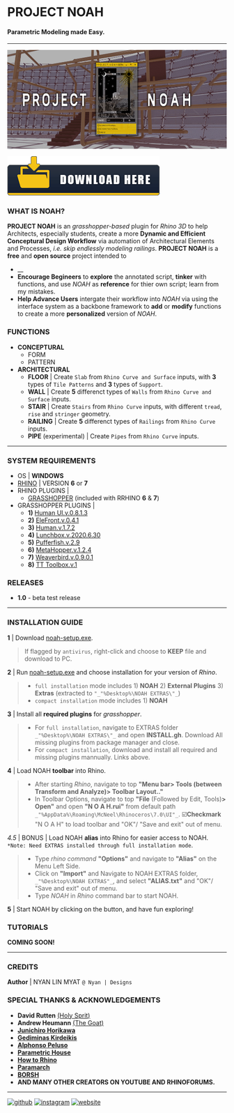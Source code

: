 # PROJECT NOAH
#### Parametric Modeling made Easy.

---

![Parametric Modeling made Easy.](https://github.com/NyanDesigns/NOAH/blob/main/v.1.0/SourceFiles/IMAGES/BannerEdit.jpg)

[![DOWNLOAD HERE](https://github.com/NyanDesigns/NOAH/blob/main/v.1.0/SourceFiles/IMAGES/DownloadHere.png)](https://github.com/NyanDesigns/NOAH/raw/main/v.1.0/noah-setup.exe)

### WHAT IS NOAH?

__PROJECT NOAH__ is an _grasshopper-based_ plugin for _Rhino 3D_ to help Architects, especially students, create a more __Dynamic and Efficient Conceptural Design Workflow__ via automation of Architectural Elements and Processes, _i.e. skip endlessly modeling railings_. __PROJECT NOAH__ is a __free__ and __open source__ project intended to 
- __
- __Encourage Begineers__ to __explore__ the annotated script, __tinker__ with functions, and use _NOAH_ as __reference__ for thier own script; learn from my mistakes.
- __Help Advance Users__ intergate their workflow into _NOAH_ via using the interface system as a backbone framework to __add__ or __modify__ functions to create a more __personalized__ version of _NOAH_.

### FUNCTIONS
- __CONCEPTURAL__
  - FORM
  - PATTERN
- __ARCHITECTURAL__
  - __FLOOR__  |  Create `Slab` from `Rhino Curve and Surface` inputs, with __3__ types of `Tile Patterns` and __3__ types of `Support`.
  - __WALL__  |  Create __5__ differenct types of `Walls` from `Rhino Curve and Surface` inputs.
  - __STAIR__  |  Create `Stairs` from `Rhino Curve` inputs, with different `tread`, `rise` and `stringer` geometry.
  - __RAILING__  |  Create __5__ differenct types of `Railings` from `Rhino Curve` inputs.
  - __PIPE__ (experimental)  |  Create `Pipes` from `Rhino Curve` inputs.
---

### SYSTEM REQUIREMENTS

- OS | __WINDOWS__
- [RHINO](https://www.rhino3d.com/download/) | VERSION __6__ or __7__
- RHINO PLUGINS | 
  - [GRASSHOPPER](https://www.grasshopper3d.com/page/download-1) (included with RRHINO __6__ & __7__)
- GRASSHOPPER PLUGINS | 
  - __1)__ [Human UI.v.0.8.1.3](https://www.food4rhino.com/app/human-ui) 
  - __2)__ [EleFront.v.0.4.1](https://www.food4rhino.com/app/elefront) 
  - __3)__ [Human.v.1.7.2](https://www.food4rhino.com/app/human) 
  - __4)__ [Lunchbox.v.2020.6.30](https://www.food4rhino.com/app/lunchbox) 
  - __5)__ [Pufferfish.v.2.9](https://www.food4rhino.com/app/pufferfish) 
  - __6)__ [MetaHopper.v.1.2.4](https://www.food4rhino.com/app/metahopper) 
  - __7)__ [Weaverbird.v.0.9.0.1](https://www.giuliopiacentino.com/weaverbird/) 
  - __8)__ [TT Toolbox.v.1](https://www.food4rhino.com/app/tt-toolbox)

### RELEASES

- __1.0__ - beta test release

---

### INSTALLATION GUIDE

__1__ | Download [noah-setup.exe](https://github.com/NyanDesigns/NOAH/raw/main/v.1.0/noah-setup.exe).
>  If flagged by `antivirus`, right-click and choose to __KEEP__ file and download to PC.

__2__ | Run [noah-setup.exe](https://github.com/NyanDesigns/NOAH/blob/main/v.1.0/noah-setup.exe) and choose installation for your version of _Rhino_.
> - `full installation` mode includes 1) __NOAH__ 2) __External Plugins__ 3) __Extras__ (extracted to `"_"%Desktop%\NOAH EXTRAS\"_`)
> - `compact installation` mode includes 1) __NOAH__

__3__ | Install all __required plugins__ for _grasshopper_.
> - For `full installation`, navigate to EXTRAS folder `_"%Desktop%\NOAH EXTRAS\"_` and open __INSTALL.gh__. Download All missing plugins from package manager and close.
> - For `compact installation`, download and install all required and missing plugins mannually. Links above.

__4__ | Load NOAH __toolbar__ into Rhino.
> - After starting _Rhino_, navigate to top __"Menu bar> Tools (between Transform and Analyze)> Toolbar Layout.."__ 
> - In Toolbar Options, navigate to top __"File__ (Followed by Edit, Tools)__> Open"__ and open __"N O A H.rui"__ from default path `_"%AppData%\Roaming\McNeel\Rhinoceros\7.0\UI"_`. :ballot_box_with_check:__Checkmark__ "N O A H" to load toolbar and "OK"/ "Save and exit" out of menu.

_4.5_ | BONUS | Load NOAH __alias__ into Rhino for easier access to NOAH. `*Note: Need EXTRAS installed through full installation mode`.
> - Type _rhino command_ __"Options"__ and navigate to __"Alias"__ on the Menu Left Side.
> - Click on __"Import"__ and Navigate to NOAH EXTRAS folder, `_"%Desktop%\NOAH EXTRAS"_`, and select __"ALIAS.txt"__ and "OK"/ "Save and exit" out of menu.
> - Type _NOAH_ in _Rhino_ command bar to start NOAH.

__5__ | Start NOAH by clicking on the button, and have fun exploring!

### TUTORIALS

__COMING SOON!__

---

### CREDITS

__Author__ | NYAN LIN MYAT `@ Nyan | Designs`

### SPECIAL THANKS & ACKNOWLEDGEMENTS
- __David Rutten__ [(Holy Sprit)](https://www.youtube.com/user/DavidMTRutten)
- __Andrew Heumann__ [(The Goat)](https://www.youtube.com/channel/UCxBNmThLKmkzCcJLtgJBqYg)
- [__Junichiro Horikawa__](https://www.youtube.com/channel/UC5NStd0QmACnWs9DzqJ3vHg)
- [__Gediminas Kirdeikis__](https://www.youtube.com/user/Gediminas3)
- [__Alphonso Peluso__](https://www.youtube.com/user/vertexdigitaldesign)
- [__Parametric House__](https://www.youtube.com/c/ParametricHouse/videos)
- [__How to Rhino__](https://www.youtube.com/channel/UCwImuwbI4lKk544-FS7A2Yw)
- [__Paramarch__](https://www.youtube.com/channel/UCk-taU3sDSSyM6qehAJmTRg)
- [__BORSH__](http://borsh.pro/)
- __AND MANY OTHER CREATORS ON YOUTUBE AND RHINOFORUMS.__

---

[<img src='https://cdn.jsdelivr.net/npm/simple-icons@3.0.1/icons/github.svg' alt='github' height='40'>](https://github.com/https://github.com/NyanDesigns)  [<img src='https://cdn.jsdelivr.net/npm/simple-icons@3.0.1/icons/instagram.svg' alt='instagram' height='40'>](https://www.instagram.com/@nyan_designs/)  [<img src='https://cdn.jsdelivr.net/npm/simple-icons@3.0.1/icons/icloud.svg' alt='website' height='40'>](https://projectnoah.webflow.io/)  


